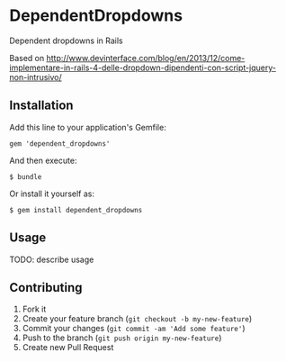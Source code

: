 # DependentDropdowns

Dependent dropdowns in Rails

Based on http://www.devinterface.com/blog/en/2013/12/come-implementare-in-rails-4-delle-dropdown-dipendenti-con-script-jquery-non-intrusivo/

## Installation

Add this line to your application's Gemfile:

    gem 'dependent_dropdowns'

And then execute:

    $ bundle

Or install it yourself as:

    $ gem install dependent_dropdowns

## Usage

TODO: describe usage

## Contributing

1. Fork it
2. Create your feature branch (`git checkout -b my-new-feature`)
3. Commit your changes (`git commit -am 'Add some feature'`)
4. Push to the branch (`git push origin my-new-feature`)
5. Create new Pull Request
